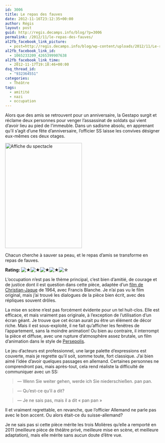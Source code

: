 ```yaml
---
id: 3006
title: Le repas des fauves
date: 2012-11-16T23:12:35+00:00
author: Régis
layout: post
guid: http://regis.decamps.info/blog/?p=3006
permalink: /2012/11/le-repas-des-fauves/
al2fb_facebook_link_picture:
  - post=http://regis.decamps.info/blog/wp-content/uploads/2012/11/Le-repas-des-fauves.jpeg
al2fb_facebook_link_id:
  - 1065233209_4265399907638
al2fb_facebook_link_time:
  - 2012-11-17T19:18:46+00:00
dsq_thread_id:
  - "932364551"
categories:
  - Théâtre
tags:
  - amitité
  - nazi
  - occupation
---
```

Alors que des amis se retrouvent pour un anniversaire, la Gestapo surgit et réclame deux personnes pour venger l&rsquo;assassinat de soldats qui vient d&rsquo;avoir lieu au pied de l&rsquo;immeuble. Dans un sadisme absolu, en apprenant qu&rsquo;il s&rsquo;agit d&rsquo;une fête d&rsquo;anniversaire, l&rsquo;officier SS laisse les convives désigner eux-mêmes ces deux otages.
  
<img src="http://regis.decamps.info/blog/wp-content/uploads/2012/11/Le-repas-des-fauves.jpeg" alt="Affiche du spectacle" title="Le repas des fauves" width="250" height="342" class="alignright size-full wp-image-3008" srcset="http://regis.decamps.info/blog/wp-content/uploads/2012/11/Le-repas-des-fauves.jpeg 250w, http://regis.decamps.info/blog/wp-content/uploads/2012/11/Le-repas-des-fauves-219x300.jpeg 219w" sizes="(max-width: 250px) 100vw, 250px" />
  
Chacun cherche à sauver sa peau, et le repas d&rsquo;amis se transforme en repas de fauves.

**Rating:**&nbsp;![&#9733;](http://regis.decamps.info/blog/wp-content/plugins/xavins-review-ratings/default/star.png "4/5")![&#9733;](http://regis.decamps.info/blog/wp-content/plugins/xavins-review-ratings/default/star.png "4/5")![&#9733;](http://regis.decamps.info/blog/wp-content/plugins/xavins-review-ratings/default/star.png "4/5")![&#9733;](http://regis.decamps.info/blog/wp-content/plugins/xavins-review-ratings/default/star.png "4/5")![&#9734;](http://regis.decamps.info/blog/wp-content/plugins/xavins-review-ratings/default/blank_star.png "4/5")&nbsp;

<!--more-->


  
L&rsquo;occupation n&rsquo;est pas le thème principal, c&rsquo;est bien d&rsquo;amitié, de courage et de justice dont il est question dans cette pièce, adaptée d&rsquo;un [film de Christian-Jaque](http://www.imdb.com/title/tt0057930/ "Le Repas des Fauves de Christian-Jaque, IMDb") de 1964, avec Francis Blanche. Je n&rsquo;ai pas vu le film original, mais j&rsquo;ai trouvé les dialogues de la pièce bien écrit, avec des répliques souvent drôles.

La mise en scène n&rsquo;est pas forcément évidente pour un tel huit-clos. Elle est efficace, et mais vraiment pas originale, à l&rsquo;exception de l&rsquo;utilisation d&rsquo;un écran géant. Je trouve que cet écran aurait pu être un élément de décor riche. Mais il est sous-exploité, il ne fait qu&rsquo;afficher les fenêtres de l&rsquo;appartement, sans la moindre animation! Ou bien au contraire, il interrompt la pièce et diffuse, avec une rupture d&rsquo;atmosphère assez brutale, un film d&rsquo;animation dans le style de [Persepolis](http://www.imdb.com/title/tt0808417/ "Perssepolis, de Vincent Paronnaud, Marjane Satrapi, sur IMDb"). 

Le jeu d&rsquo;acteurs est professionnel, une large palette d&rsquo;expressions est couverte, mais je regrette qu&rsquo;il soit, somme toute, fort classique. J&rsquo;ai bien aimé l&rsquo;idée d&rsquo;avoir quelques passages en allemand. Certaines personnes ne comprendront pas, mais après-tout, cela rend réaliste la difficulté de communiquer avec un SS:

> — Wenn Sie weiter gehen, werde ich Sie niederschießen. pan pan.
  
> — Qu&rsquo;est-ce qu&rsquo;il a dit?
  
> — Je ne sais pas, mais il a dit « pan pan » 

Il et vraiment regrettable, en revanche, que l&rsquo;officier Allemand ne parle pas avec le bon accent. Ou alors était-ce du suisse-allemand?

Je ne sais pas si cette pièce mérite les trois Molières qu&rsquo;elle a remporté en 2011 (meilleure pièce de théâtre privé, meilleure mise en scène, et meilleure adaptation), mais elle mérite sans aucun doute d&rsquo;être vue.